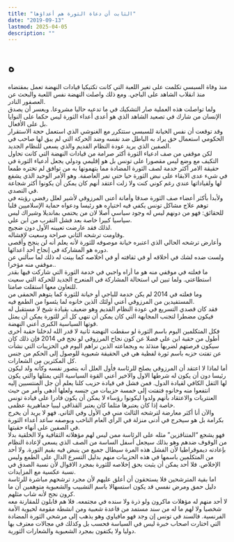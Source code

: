 ```yaml
---
title: "الثابت أن دعاة الثورة هم أعداؤها"
date: "2019-09-13"
lastmod: 2025-04-05
description: ""
---
```

# **ه**

منذ وفاة السبسي تكلمت على تغير اللعبة التي كانت تكتيكيا قيادات النهضة تعمل بمقتضاه منذ انقلاب الشاهد على الباجي. ومع ذلك واصلت النهضة نفس اللعبة والبحث عن العصفور النادر.  
ولما تواصلت هذه العملية صار التشكيك في ما تدعيه حاليا مشروعا. ويعسر أن يصدق الإنسان من شارك في تصعيد الشاهد الذي هو أعدى أعداء الثورة ليس حكما على النوايا بل على الأفعال.  
وقد توقعت أن نفس الخيانة للسبسي ستتكرر مع الغنوشي الذي استعمل حجة الاستقرار الحكومي استعمال حق يراد به الباطل ضد نفسه وضد الحركة التي لم يبق لها صاحب في الصفين الذي يريد عودة النظام القديم والذي يسعى للنظام الجديد.  
لكن موقفي من صف ادعياء الثورة أكثر صرامة من قيادات النهضة التي كانت تحاول التكيف مع وضع ليس مقصورا على تونس بل هو إقليمي ودولي يجعل أدعياء الثورة في حقيقة الامر أكثر خدمة لصف الثورة المضادة مما يتهمونها به من توافق لم تختره طمعا في شيء عدى الابقاء على نبض الثورة حيا حتى تمر العاصفة. وهو الأمر الوحيد الذي يشفع لها ولقياداتها عندي رغم كوني كنت ولا زلت أعتقد أنهم كان يمكن أن يكونوا أكثر شجاعة في التصدي.  
ولأبدأ بأكثر أعضاء صف الثورة صدقا وأمانة أعنى المرزوقي لأشير لعلل رفضي رؤيته في توهم علاج مشاكل تونس يكفي فيه اختياره هو رئيسا ودعواه حماية الإسلاميين قلبا للحقائق: فهو من دونهم ليس له وجود سياسي أصلا لان من يحتمي بمانديلا وشيراك ليس سياسيا كبيرا خاصة بعد فشل التقرب من ابن علي.  
لذلك فقد عارضت تعيينه الأول دون ضجيج.  
وقاومت ترشحه الثاني صراحة وسعيت لإفشاله.  
وأعارض ترشحه الحالي الذي اعتبره خيانة موصوفه للثورة لأنه يعلم أنه لن ينجح وأقصى دوره هو المشاركة في إنجاح أحد اعدائها.  
ولست ضده لشك في أخلاقه أو في ثقافته أو في اخلاصه كما بينت له ذلك لما سألني عن موقفي منه مؤخرا..  
ما فعلته في موقفي منه هو ما أراه واجبي في خدمة الثورة التي شاركت فيها بقدر استطاعتي. ولما تبين لي استحالة المشاركة في المنعرج الجديد للحركة التي سعيت للتعاون معها استقلت صامتا.  
وما فعلته في 2014 لم يكن خدمة للباجي أو خيانة للثورة كما يتوهم الحمقى من المستفيدين من المرزوقي أعني أولئك الذين خانوه لما يئسوا من الطمع فيه.  
فقد كان قصدي التسريع في عودة النظام القديم وهو ضعيف بقيادة شيخ لا مستقبل له فيكون مضطرا لتجنب المجابهة التي كان يمكن أن تنهي كل أثر للثورة يمكن أن يمثل قوتها السياسية الكبرى أعني النهضة.  
فكل المتكلمين اليوم باسم الثورة لو سقطت النهضة ثانية لا قدر الله لدخلنا حقبة أخرى أطول من حقبة ابن علي فضلا عن كون نجاح المرزوقي لو نجح في 2014 فإن ذلك كان سيكون فرصتهم لضربها منذئذ به وبجماعته الذين نراهم اليوم في الحزيبات التي نشأت عن تفتت حزبه باسم ثورة لفظية هي في الحقيقة شعبوية للوصول إلى الحكم من جنس كل المكثرين من الشعارات.  
أما لماذا لا اعتقد أن المرزوقي يصلح للرئاسة فأول العلل أنه يتصور نفسه وكأنه ولد ليكون رئيسا دون أن يكون له شرطها الاول والاخير أعني القوة السياسية التي يمثلها والتي يكون لها الثقل الكافي لقيادة الدول. فمن فشل في قيادة حزيب كلنا يعلم أن جل المنتسبين إليه انتفعوا منه وخانوه فتفتت إلى خمسة حزيبات من جنسه ولعلها أدهى وأمر من حيث العنتريات والاعتقاد بأنهم ولدوا ليكونوا رؤساء لا يمكن أن يكون قادرا على قيادة تونس خاصة إذا كان يعتبرها مثلما كان يعتبر القذافي ليبيا جماهيرية عظمى.  
والآن أنا أكثر معارضة لترشحه الثالث مني في الأول وفي الثاني. فهو لا يريد أن يخرج بكرامة بل هو سيخرج في أدنى منزلة في الرأي العام الناخب وبوصفه ساعد أعداء الثورة في الصفين على أنهاء حقبتها.  
فهو يشجع “المتناقزين” مثله على الرئاسة ممن ليس لهم مؤهلاته الثقافية ولا الخلقية بدلا من الوقوف ضدهم وهو بذلك سيجعل أسفل الساسة من الصف الذي يسعى لإعادة النظام بإعادته ديموقراطيا لأن الفشل هذه المرة سيطال جميع من ينبض فيه بقيم الثورة. ولا أحد من المتكلمين باسمها في هذه الحزيبات منهم بدليل التسرع الدال على الطمع وليس الإخلاص. فلا أحد يمكن أن يثبت بحق إخلاصه للثورة بمجرد الاقوال لأن نسبة الصدق في نسبة عكسية مع المزايدات.  
اما بقية المترشحين فلا يستحقون أن أعلق عليهم لأن مجرد ترشحهم مباشرة للرئاسة دليل حمق ومرض نفسي قد يكون استسهالا باسم التشبيب والشعبوية متوهمين أن ما كرون نجح لأنه شاب مثلهم.  
لا أحد منهم له مؤهلات ماكرون ولو ذرة ولا سنده في مجتمعه. فلا هم قابلون للمقارنة معه شخصيا ولا لهم ما له من سند مستمد من قاعدة شعبية ومن انشطة مقومة لحيوية الأمة الفرنسية. فالسند في تونس إن وجد فهو مافياوي وهو يذهب إلى مرشحي الثورة المضادة التي اختارت اصحاب خبرة ليس في السياسة فحسب بل وكذلك في مجالات معترف بها دوليا ولا يكتفون بمجرد الشعبوية والشعارات الثورية.

###
